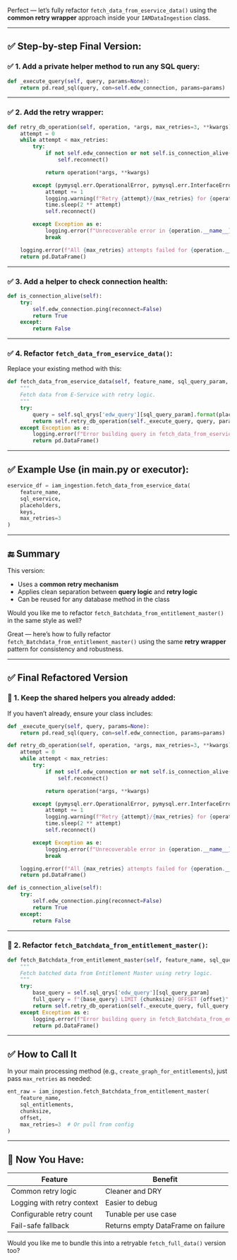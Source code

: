 Perfect — let’s fully refactor `fetch_data_from_eservice_data()` using the **common retry wrapper** approach inside your `IAMDataIngestion` class.

---

## ✅ Step-by-step Final Version:

### ✅ 1. Add a private helper method to run any SQL query:

```python
def _execute_query(self, query, params=None):
    return pd.read_sql(query, con=self.edw_connection, params=params)
```

---

### ✅ 2. Add the retry wrapper:

```python
def retry_db_operation(self, operation, *args, max_retries=3, **kwargs):
    attempt = 0
    while attempt < max_retries:
        try:
            if not self.edw_connection or not self.is_connection_alive():
                self.reconnect()

            return operation(*args, **kwargs)

        except (pymysql.err.OperationalError, pymysql.err.InterfaceError) as e:
            attempt += 1
            logging.warning(f"Retry {attempt}/{max_retries} for {operation.__name__}: {str(e)}")
            time.sleep(2 ** attempt)
            self.reconnect()

        except Exception as e:
            logging.error(f"Unrecoverable error in {operation.__name__}: {str(e)}")
            break

    logging.error(f"All {max_retries} attempts failed for {operation.__name__}")
    return pd.DataFrame()
```

---

### ✅ 3. Add a helper to check connection health:

```python
def is_connection_alive(self):
    try:
        self.edw_connection.ping(reconnect=False)
        return True
    except:
        return False
```

---

### ✅ 4. Refactor `fetch_data_from_eservice_data()`:

Replace your existing method with this:

```python
def fetch_data_from_eservice_data(self, feature_name, sql_query_param, placeholders, keys, max_retries=3):
    """
    Fetch data from E-Service with retry logic.
    """
    try:
        query = self.sql_qrys['edw_query'][sql_query_param].format(placeholders=placeholders)
        return self.retry_db_operation(self._execute_query, query, params=keys, max_retries=max_retries)
    except Exception as e:
        logging.error(f"Error building query in fetch_data_from_eservice_data: {str(e)}")
        return pd.DataFrame()
```

---

## ✅ Example Use (in main.py or executor):

```python
eservice_df = iam_ingestion.fetch_data_from_eservice_data(
    feature_name,
    sql_eservice,
    placeholders,
    keys,
    max_retries=3
)
```

---

## 🔚 Summary

This version:

* Uses a **common retry mechanism**
* Applies clean separation between **query logic** and **retry logic**
* Can be reused for any database method in the class

Would you like me to refactor `fetch_Batchdata_from_entitlement_master()` in the same style as well?


Great — here’s how to fully refactor `fetch_Batchdata_from_entitlement_master()` using the same **retry wrapper** pattern for consistency and robustness.

---

## ✅ Final Refactored Version

### 🔁 1. Keep the shared helpers you already added:

If you haven’t already, ensure your class includes:

```python
def _execute_query(self, query, params=None):
    return pd.read_sql(query, con=self.edw_connection, params=params)

def retry_db_operation(self, operation, *args, max_retries=3, **kwargs):
    attempt = 0
    while attempt < max_retries:
        try:
            if not self.edw_connection or not self.is_connection_alive():
                self.reconnect()

            return operation(*args, **kwargs)

        except (pymysql.err.OperationalError, pymysql.err.InterfaceError) as e:
            attempt += 1
            logging.warning(f"Retry {attempt}/{max_retries} for {operation.__name__}: {str(e)}")
            time.sleep(2 ** attempt)
            self.reconnect()

        except Exception as e:
            logging.error(f"Unrecoverable error in {operation.__name__}: {str(e)}")
            break

    logging.error(f"All {max_retries} attempts failed for {operation.__name__}")
    return pd.DataFrame()

def is_connection_alive(self):
    try:
        self.edw_connection.ping(reconnect=False)
        return True
    except:
        return False
```

---

### 🔁 2. Refactor `fetch_Batchdata_from_entitlement_master()`:

```python
def fetch_Batchdata_from_entitlement_master(self, feature_name, sql_query_param, chunksize, offset, max_retries=3):
    """
    Fetch batched data from Entitlement Master using retry logic.
    """
    try:
        base_query = self.sql_qrys['edw_query'][sql_query_param]
        full_query = f"{base_query} LIMIT {chunksize} OFFSET {offset}"
        return self.retry_db_operation(self._execute_query, full_query, max_retries=max_retries)
    except Exception as e:
        logging.error(f"Error building query in fetch_Batchdata_from_entitlement_master: {str(e)}")
        return pd.DataFrame()
```

---

## ✅ How to Call It

In your main processing method (e.g., `create_graph_for_entitlements`), just pass `max_retries` as needed:

```python
ent_raw = iam_ingestion.fetch_Batchdata_from_entitlement_master(
    feature_name,
    sql_entitlements,
    chunksize,
    offset,
    max_retries=3  # Or pull from config
)
```

---

## 🧼 Now You Have:

| Feature                    | Benefit                            |
| -------------------------- | ---------------------------------- |
| Common retry logic         | Cleaner and DRY                    |
| Logging with retry context | Easier to debug                    |
| Configurable retry count   | Tunable per use case               |
| Fail-safe fallback         | Returns empty DataFrame on failure |

Would you like me to bundle this into a retryable `fetch_full_data()` version too?
